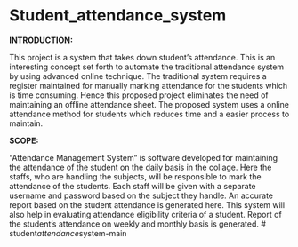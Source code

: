 # Student_attendance_system
**INTRODUCTION:** 

This project is a system that takes down student’s attendance. This is an interesting concept set forth to automate the traditional attendance system by using advanced online technique. The traditional system requires a register maintained for manually marking attendance for the students which is time consuming. Hence this proposed project eliminates the need of maintaining an offline attendance sheet. The proposed system uses a online attendance method for students which reduces time and a easier process to maintain. 

**SCOPE:**

“Attendance Management System” is software developed for maintaining the attendance of the student on the daily basis in the collage. Here the staffs, who are handling the subjects, will be responsible to mark the attendance of the students. Each staff will be given with a separate username and password based on the subject they handle. An accurate report based on the student attendance is generated here. This system will also help in evaluating attendance eligibility criteria of a student. Report of the student’s attendance on weekly and monthly basis is generated.
#   s t u d e n t _ a t t e n d a n c e _ s y s t e m - m a i n  
 
